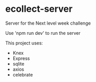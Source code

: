 # ecollect-server
Server for the Next level week challenge


Use 'npm run dev' to run the server


This project uses:
- Knex
- Express
- sqlite
- axios
- celebrate
